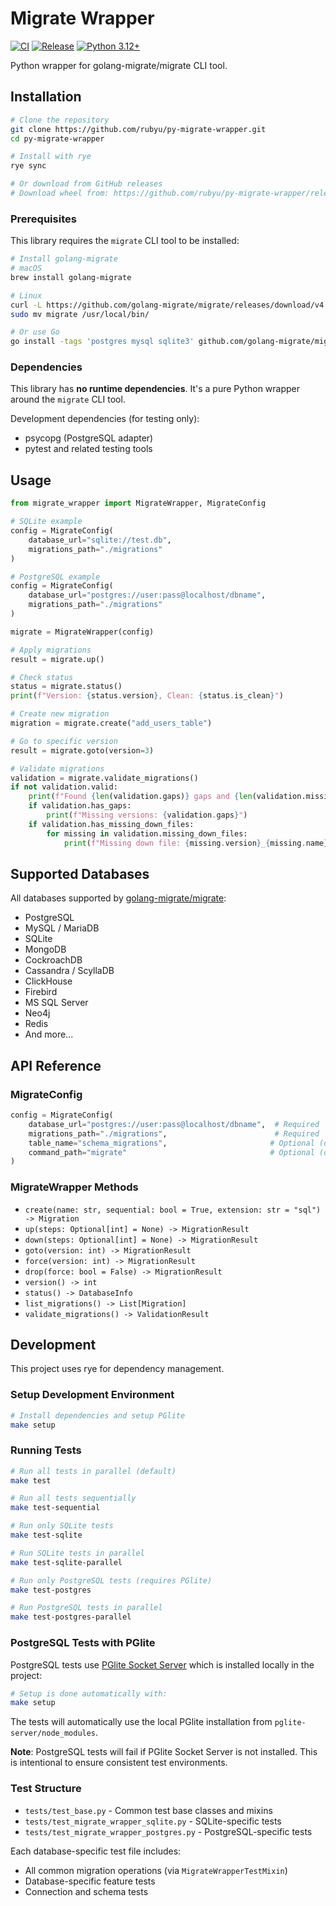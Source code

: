 # Migrate Wrapper

[![CI](https://github.com/rubyu/py-migrate-wrapper/workflows/CI/badge.svg)](https://github.com/rubyu/py-migrate-wrapper/actions/workflows/ci.yml)
[![Release](https://github.com/rubyu/py-migrate-wrapper/workflows/Release/badge.svg)](https://github.com/rubyu/py-migrate-wrapper/actions/workflows/release.yml)
[![Python 3.12+](https://img.shields.io/badge/python-3.12+-blue.svg)](https://www.python.org/downloads/)

Python wrapper for golang-migrate/migrate CLI tool.

## Installation

```bash
# Clone the repository
git clone https://github.com/rubyu/py-migrate-wrapper.git
cd py-migrate-wrapper

# Install with rye
rye sync

# Or download from GitHub releases
# Download wheel from: https://github.com/rubyu/py-migrate-wrapper/releases
```

### Prerequisites

This library requires the `migrate` CLI tool to be installed:

```bash
# Install golang-migrate
# macOS
brew install golang-migrate

# Linux
curl -L https://github.com/golang-migrate/migrate/releases/download/v4.17.0/migrate.linux-amd64.tar.gz | tar xvz
sudo mv migrate /usr/local/bin/

# Or use Go
go install -tags 'postgres mysql sqlite3' github.com/golang-migrate/migrate/v4/cmd/migrate@latest
```

### Dependencies

This library has **no runtime dependencies**. It's a pure Python wrapper around the `migrate` CLI tool.

Development dependencies (for testing only):
- psycopg (PostgreSQL adapter)
- pytest and related testing tools

## Usage

```python
from migrate_wrapper import MigrateWrapper, MigrateConfig

# SQLite example
config = MigrateConfig(
    database_url="sqlite://test.db",
    migrations_path="./migrations"
)

# PostgreSQL example
config = MigrateConfig(
    database_url="postgres://user:pass@localhost/dbname",
    migrations_path="./migrations"
)

migrate = MigrateWrapper(config)

# Apply migrations
result = migrate.up()

# Check status
status = migrate.status()
print(f"Version: {status.version}, Clean: {status.is_clean}")

# Create new migration
migration = migrate.create("add_users_table")

# Go to specific version
result = migrate.goto(version=3)

# Validate migrations
validation = migrate.validate_migrations()
if not validation.valid:
    print(f"Found {len(validation.gaps)} gaps and {len(validation.missing_down_files)} missing down files")
    if validation.has_gaps:
        print(f"Missing versions: {validation.gaps}")
    if validation.has_missing_down_files:
        for missing in validation.missing_down_files:
            print(f"Missing down file: {missing.version}_{missing.name}.down.sql")
```

## Supported Databases

All databases supported by [golang-migrate/migrate](https://github.com/golang-migrate/migrate#cli-usage):
- PostgreSQL
- MySQL / MariaDB
- SQLite
- MongoDB
- CockroachDB
- Cassandra / ScyllaDB
- ClickHouse
- Firebird
- MS SQL Server
- Neo4j
- Redis
- And more...

## API Reference

### MigrateConfig

```python
config = MigrateConfig(
    database_url="postgres://user:pass@localhost/dbname",  # Required
    migrations_path="./migrations",                        # Required
    table_name="schema_migrations",                       # Optional (default)
    command_path="migrate"                                # Optional (default)
)
```

### MigrateWrapper Methods

- `create(name: str, sequential: bool = True, extension: str = "sql") -> Migration`
- `up(steps: Optional[int] = None) -> MigrationResult`
- `down(steps: Optional[int] = None) -> MigrationResult`
- `goto(version: int) -> MigrationResult`
- `force(version: int) -> MigrationResult`
- `drop(force: bool = False) -> MigrationResult`
- `version() -> int`
- `status() -> DatabaseInfo`
- `list_migrations() -> List[Migration]`
- `validate_migrations() -> ValidationResult`

## Development

This project uses rye for dependency management.

### Setup Development Environment

```bash
# Install dependencies and setup PGlite
make setup
```

### Running Tests

```bash
# Run all tests in parallel (default)
make test

# Run all tests sequentially
make test-sequential

# Run only SQLite tests
make test-sqlite

# Run SQLite tests in parallel
make test-sqlite-parallel

# Run only PostgreSQL tests (requires PGlite)
make test-postgres

# Run PostgreSQL tests in parallel
make test-postgres-parallel
```

### PostgreSQL Tests with PGlite

PostgreSQL tests use [PGlite Socket Server](https://pglite.dev/docs/pglite-socket#cli-usage) which is installed locally in the project:

```bash
# Setup is done automatically with:
make setup
```

The tests will automatically use the local PGlite installation from `pglite-server/node_modules`.

**Note**: PostgreSQL tests will fail if PGlite Socket Server is not installed. This is intentional to ensure consistent test environments.

### Test Structure

- `tests/test_base.py` - Common test base classes and mixins
- `tests/test_migrate_wrapper_sqlite.py` - SQLite-specific tests
- `tests/test_migrate_wrapper_postgres.py` - PostgreSQL-specific tests

Each database-specific test file includes:
- All common migration operations (via `MigrateWrapperTestMixin`)
- Database-specific feature tests
- Connection and schema tests
